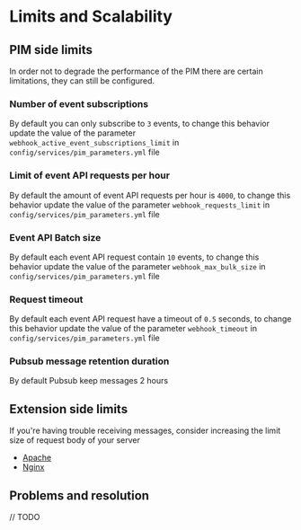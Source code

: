 # Limits and Scalability

## PIM side limits

In order not to degrade the performance of the PIM there are certain limitations, they can still be configured.

### Number of event subscriptions

By default you can only subscribe to `3` events, to change this behavior update the value of the parameter `webhook_active_event_subscriptions_limit` in `config/services/pim_parameters.yml` file

### Limit of event API requests per hour

By default the amount of event API requests per hour is `4000`, to change this behavior update the value of the parameter `webhook_requests_limit` in `config/services/pim_parameters.yml` file

### Event API Batch size

By default each event API request contain `10` events, to change this behavior update the value of the parameter `webhook_max_bulk_size` in `config/services/pim_parameters.yml` file

### Request timeout

By default each event API request have a timeout of `0.5` seconds, to change this behavior update the value of the parameter `webhook_timeout` in `config/services/pim_parameters.yml` file

### Pubsub message retention duration

By default Pubsub keep messages 2 hours


## Extension side limits

If you're having trouble receiving messages, consider increasing the limit size of request body of your server

* [Apache](https://httpd.apache.org/docs/current/mod/core.html#limitrequestbody)
* [Nginx](http://nginx.org/en/docs/http/ngx_http_core_module.html#client_max_body_size)

## Problems and resolution

// TODO
